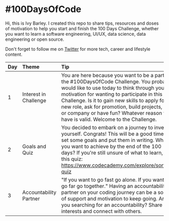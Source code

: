 # #100DaysOfCode
Hi, this is Ivy Barley. I created this repo to share tips, resources and doses of motivation to help you start and finish the 100 Days Challenge, whether you want to learn a software engineering, UI/UX, data science, data engineering or open source.

Don't forget to follow me on [Twitter](https://twitter.com/ivybarley) for more tech, career and lifestyle content.

| Day  | Theme    | Tip   |
| :------------- | :---------- | :----------- |
| 1 | Interest in Challenge | You are here because you want to be a part of the #100DaysOfCode Challenge. You probably would like to use today to think through your motivation for wanting to participate in this Challenge. Is it to gain new skills to apply for a new role, ask for promotion, build projects, start or company or have fun? Whatever reason you have is valid. Welcome to the Challenge. |
| 2 | Goals and Quiz | You decided to embark on a journey to invest in yourself. Congrats! This will be a good time to set some goals and put them in writing. What do you want to achieve by the end of the 100 days? If you're still unsure of what to learn, take this quiz: https://www.codecademy.com/explore/sorting-quiz |
| 3 | Accountability Partner | "If you want to go fast go alone. If you want to go far go together." Having an accountability partner on your coding journey can be a source of support and motivation to keep going. Are you searching for an accountability? Share your interests and connect with others. |
